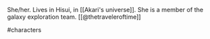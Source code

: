 She/her. Lives in Hisui, in [[Akari's universe]]. She is a member of the galaxy exploration team. [[@thetraveleroftime]]

#characters 
